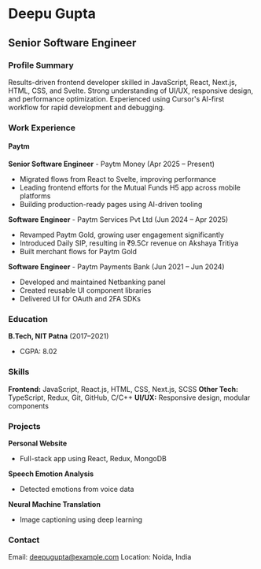 # Deepu Gupta
## Senior Software Engineer

### Profile Summary
Results-driven frontend developer skilled in JavaScript, React, Next.js, HTML, CSS, and Svelte. Strong understanding of UI/UX, responsive design, and performance optimization. Experienced using Cursor's AI-first workflow for rapid development and debugging.

### Work Experience

#### Paytm
**Senior Software Engineer** - Paytm Money (Apr 2025 – Present)
- Migrated flows from React to Svelte, improving performance
- Leading frontend efforts for the Mutual Funds H5 app across mobile platforms
- Building production-ready pages using AI-driven tooling

**Software Engineer** - Paytm Services Pvt Ltd (Jun 2024 – Apr 2025)
- Revamped Paytm Gold, growing user engagement significantly
- Introduced Daily SIP, resulting in ₹9.5Cr revenue on Akshaya Tritiya
- Built merchant flows for Paytm Gold

**Software Engineer** - Paytm Payments Bank (Jun 2021 – Jun 2024)
- Developed and maintained Netbanking panel
- Created reusable UI component libraries
- Delivered UI for OAuth and 2FA SDKs

### Education
**B.Tech, NIT Patna** (2017–2021)
- CGPA: 8.02

### Skills
**Frontend:** JavaScript, React.js, HTML, CSS, Next.js, SCSS
**Other Tech:** TypeScript, Redux, Git, GitHub, C/C++
**UI/UX:** Responsive design, modular components

### Projects
**Personal Website**
- Full-stack app using React, Redux, MongoDB

**Speech Emotion Analysis**
- Detected emotions from voice data

**Neural Machine Translation**
- Image captioning using deep learning

### Contact
Email: deepugupta@example.com
Location: Noida, India 
